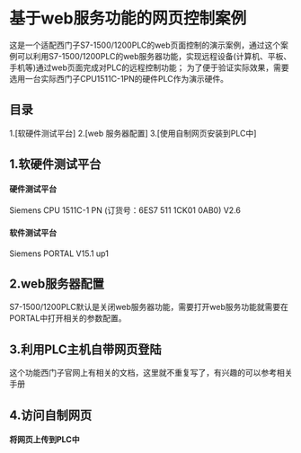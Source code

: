 # 基于web服务功能的网页控制案例

这是一个适配西门子S7-1500/1200PLC的web页面控制的演示案例，通过这个案例可以利用S7-1500/1200PLC的web服务器功能，实现远程设备(计算机、平板、手机等)通过web页面完成对PLC的远程控制功能；
为了便于验证实际效果，需要选用一台实际西门子CPU1511C-1PN的硬件PLC作为演示硬件。

## 目录
1.[软硬件测试平台]
2.[web 服务器配置]
3.[使用自制网页安装到PLC中]

## 1.软硬件测试平台

#### 硬件测试平台
Siemens CPU 1511C-1 PN (订货号：6ES7 511 1CK01 0AB0) V2.6

#### 软件测试平台
Siemens PORTAL V15.1 up1

## 2.web服务器配置
S7-1500/1200PLC默认是关闭web服务器功能，需要打开web服务功能就需要在PORTAL中打开相关的参数配置。

## 3.利用PLC主机自带网页登陆
这个功能西门子官网上有相关的文档，这里就不重复写了，有兴趣的可以参考相关手册


## 4.访问自制网页
#### 将网页上传到PLC中




